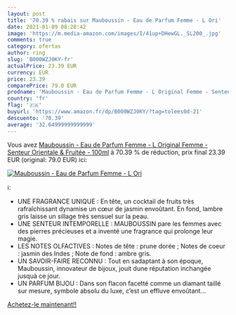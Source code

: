 ```yaml
---
layout: post
title: '70.39 % rabais sur Mauboussin - Eau de Parfum Femme - L Ori'
date: 2021-01-09 08:28:42
image: 'https://m.media-amazon.com/images/I/41up+DHewGL._SL200_.jpg'
comments: true
category: ofertas
author: ring
slug: 'B000WZJ0KY-fr'
actualPrice: 23.39 EUR
currency: EUR
price: 23.39
comparePrice: 79.0 EUR
prodname: 'Mauboussin - Eau de Parfum Femme - L Original Femme - Senteur Orientale & Fruitée - 100ml'
country: 'fr'
flag: '🇫🇷'
buyurl: 'https://www.amazon.fr/dp/B000WZJ0KY/?tag=tolees0d-21'
descuento: '70.39'
average: '32.64999999999999'
---
```


Vous avez [Mauboussin - Eau de Parfum Femme - L Original Femme - Senteur Orientale & Fruitée - 100ml](https://www.amazon.fr/dp/B000WZJ0KY/?tag=tolees0d-21)  à  70.39 % de réduction, prix final  23.39 EUR (original: 79.0 EUR) ici:

[![Mauboussin - Eau de Parfum Femme - L Ori](https://m.media-amazon.com/images/I/41up+DHewGL._SL200_.jpg)](https://www.amazon.fr/dp/B000WZJ0KY/?tag=tolees0d-21)

ℹ️:

- UNE FRAGRANCE UNIQUE : En tête, un cocktail de fruits très rafraîchissant dynamise un cœur de jasmin envoûtant. En fond, lambre gris laisse un sillage très sensuel sur la peau.
- UNE SENTEUR INTEMPORELLE : MAUBOUSSIN pare les femmes avec des pierres précieuses et a inventé une fragrance qui prolonge leur magie.
- LES NOTES OLFACTIVES : Notes de tête : prune dorée ; Notes de coeur : jasmin des Indes ; Note de fond : ambre gris.
- UN SAVOIR-FAIRE RECONNU : Tout en sadaptant à son époque, Mauboussin, innovateur de bijoux, jouit dune réputation inchangée jusquà ce jour.
- UN PARFUM BIJOU : Dans son flacon facetté comme un diamant taillé sur mesure, symbole absolu du luxe, c’est un effluve envoûtant...

[Achetez-le maintenant!!](https://www.amazon.fr/dp/B000WZJ0KY/?tag=tolees0d-21)
